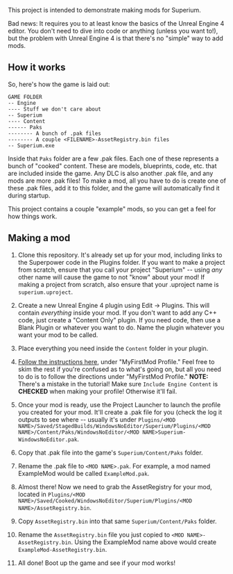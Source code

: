 This project is intended to demonstrate making mods for Superium.

Bad news: It requires you to at least know the basics of the Unreal Engine 4 editor. You don't need to dive into code or anything (unless you want to!), but the problem with Unreal Engine 4 is that there's no "simple" way to add mods.

## How it works

So, here's how the game is laid out:

```
GAME FOLDER
-- Engine
---- Stuff we don't care about
-- Superium
---- Content
------ Paks
-------- A bunch of .pak files
-------- A couple <FILENAME>-AssetRegistry.bin files
-- Superium.exe
```

Inside that `Paks` folder are a few .pak files. Each one of these represents a bunch of "cooked" content. These are models, blueprints, code, etc. that are included inside the game. Any DLC is also another .pak file, and any mods are more .pak files! To make a mod, all you have to do is create one of these .pak files, add it to this folder, and the game will automatically find it during startup.

This project contains a couple "example" mods, so you can get a feel for how things work.

## Making a mod

1. Clone this repository. It's already set up for your mod, including links to the Superpower code in the Plugins folder. If you want to make a project from scratch, ensure that you call your project "Superium" -- using *any* other name will cause the game to not "know" about your mod! If making a project from scratch, also ensure that your .uproject name is `superium.uproject`.

2. Create a new Unreal Engine 4 plugin using Edit -> Plugins. This will contain *everything* inside your mod. If you don't want to add any C++ code, just create a "Content Only" plugin. If you need code, then use a Blank Plugin or whatever you want to do. Name the plugin whatever you want your mod to be called.

3. Place everything you need inside the `Content` folder in your plugin.

4. [Follow the instructions here](https://wiki.unrealengine.com/Modding:_Adding_mod-support_to_your_Unreal_Engine_4_project#MyFirstMod_Profile), under "MyFirstMod Profile." Feel free to skim the rest if you're confused as to what's going on, but all you need to do is to follow the directions under "MyFirstMod Profile." **NOTE:** There's a mistake in the tutorial! Make sure `Include Engine Content` is **CHECKED** when making your profile! Otherwise it'll fail.

5. Once your mod is ready, use the Project Launcher to launch the profile you created for your mod. It'll create a .pak file for you (check the log it outputs to see where -- usually it's under `Plugins/<MOD NAME>/Saved/StagedBuilds/WindowsNoEditor/Superium/Plugins/<MOD NAME>/Content/Paks/WindowsNoEditor/<MOD NAME>Superium-WindowsNoEditor.pak`.

6. Copy that .pak file into the game's `Superium/Content/Paks` folder.

7. Rename the .pak file to `<MOD NAME>.pak`. For example, a mod named ExampleMod would be called `ExampleMod.pak`.

8. Almost there! Now we need to grab the AssetRegistry for your mod, located in `Plugins/<MOD NAME>/Saved/Cooked/WindowsNoEditor/Superium/Plugins/<MOD NAME>/AssetRegistry.bin`.

9. Copy `AssetRegistry.bin` into that same `Superium/Content/Paks` folder.

10. Rename the `AssetRegistry.bin` file you just copied to `<MOD NAME>-AssetRegistry.bin`. Using the ExampleMod name above would create `ExampleMod-AssetRegistry.bin`.

11. All done! Boot up the game and see if your mod works!